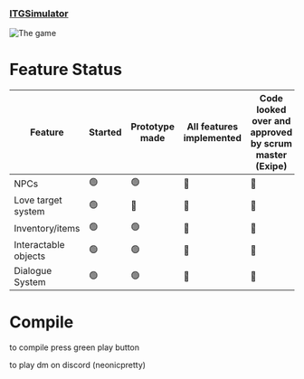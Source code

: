 
### [ITGSimulator](https://ntigymnasiet.se/orebro/)

![The game](https://i.imgur.com/S9a6ONh.png)


# Feature Status

| Feature              | Started | Prototype made | All features implemented | Code looked over and approved by scrum master (Exipe) |
| -------------------- | ------- | -------------- | ------------------------ | ----------------------------------------------------- |
| NPCs                 | 🟢      | 🟢             | 🔴                       | 🔴                                                    |
| Love target system   | 🟢      | 🔴             | 🔴                       | 🔴                                                    |
| Inventory/items      | 🟢       | 🟢             | 🔴                       | 🔴                                                    |
| Interactable objects | 🟢      | 🟢             | 🔴                       | 🔴                                                    |
| Dialogue System      | 🟢      | 🟢             | 🔴                       | 🔴                                                    |













# Compile
to compile press green play button

to play dm on discord
(neonicpretty)
